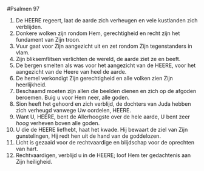 #Psalmen 97
1. De HEERE regeert, laat de aarde zich verheugen en vele kustlanden zich verblijden. 
2. Donkere wolken zijn rondom Hem, gerechtigheid en recht zijn het fundament van Zijn troon. 
3. Vuur gaat voor Zijn aangezicht uit en zet rondom Zijn tegenstanders in vlam. 
4. Zijn bliksemflitsen verlichten de wereld, de aarde ziet ze en beeft. 
5. De bergen smelten als was voor het aangezicht van de HEERE, voor het aangezicht van de Heere van heel de aarde. 
6. De hemel verkondigt Zijn gerechtigheid en alle volken zien Zijn heerlijkheid. 
7. Beschaamd moeten zijn allen die beelden dienen en zich op de afgoden beroemen. Buig u voor Hem neer, alle goden. 
8. Sion heeft het gehoord en zich verblijd, de dochters van Juda hebben zich verheugd vanwege Uw oordelen, HEERE. 
9. Want U, HEERE, bent de Allerhoogste over de hele aarde, U bent zeer *hoog* verheven boven alle goden. 
10. U die de HEERE liefhebt, haat het kwade. Hij bewaart de ziel van Zijn gunstelingen, Hij redt hen uit de hand van de goddelozen. 
11. Licht is gezaaid voor de rechtvaardige en blijdschap voor de oprechten van hart. 
12. Rechtvaardigen, verblijd u in de HEERE; loof Hem ter gedachtenis aan Zijn heiligheid.
